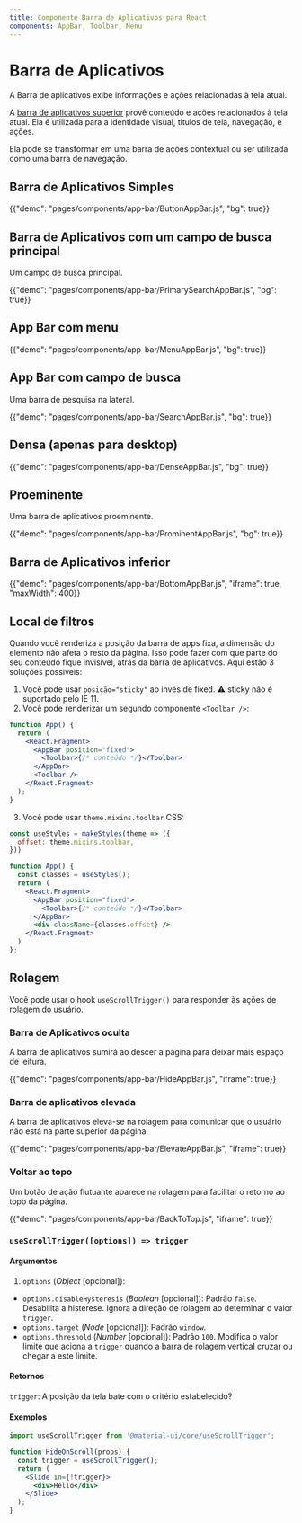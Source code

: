 ```yaml
---
title: Componente Barra de Aplicativos para React
components: AppBar, Toolbar, Menu
---
```


# Barra de Aplicativos

<p class="description">A Barra de aplicativos exibe informações e ações relacionadas à tela atual.</p>

A [barra de aplicativos superior](https://material.io/design/components/app-bars-top.html) provê conteúdo e ações relacionados à tela atual. Ela é utilizada para a identidade visual, títulos de tela, navegação, e ações.

Ela pode se transformar em uma barra de ações contextual ou ser utilizada como uma barra de navegação.

## Barra de Aplicativos Simples

{{"demo": "pages/components/app-bar/ButtonAppBar.js", "bg": true}}

## Barra de Aplicativos com um campo de busca principal

Um campo de busca principal.

{{"demo": "pages/components/app-bar/PrimarySearchAppBar.js", "bg": true}}

## App Bar com menu

{{"demo": "pages/components/app-bar/MenuAppBar.js", "bg": true}}

## App Bar com campo de busca

Uma barra de pesquisa na lateral.

{{"demo": "pages/components/app-bar/SearchAppBar.js", "bg": true}}

## Densa (apenas para desktop)

{{"demo": "pages/components/app-bar/DenseAppBar.js", "bg": true}}

## Proeminente

Uma barra de aplicativos proeminente.

{{"demo": "pages/components/app-bar/ProminentAppBar.js", "bg": true}}

## Barra de Aplicativos inferior

{{"demo": "pages/components/app-bar/BottomAppBar.js", "iframe": true, "maxWidth": 400}}

## Local de filtros

Quando você renderiza a posição da barra de apps fixa, a dimensão do elemento não afeta o resto da página. Isso pode fazer com que parte do seu conteúdo fique invisível, atrás da barra de aplicativos. Aqui estão 3 soluções possíveis:

1. Você pode usar `posição="sticky"` ao invés de fixed. ⚠️ sticky não é suportado pelo IE 11.
2. Você pode renderizar um segundo componente `<Toolbar />`:

```jsx
function App() {
  return (
    <React.Fragment>
      <AppBar position="fixed">
        <Toolbar>{/* conteúdo */}</Toolbar>
      </AppBar>
      <Toolbar />
    </React.Fragment>
  );
}
```

3. Você pode usar `theme.mixins.toolbar` CSS:

```jsx
const useStyles = makeStyles(theme => ({
  offset: theme.mixins.toolbar,
}))

function App() {
  const classes = useStyles();
  return (
    <React.Fragment>
      <AppBar position="fixed">
        <Toolbar>{/* conteúdo */}</Toolbar>
      </AppBar>
      <div className={classes.offset} />
    </React.Fragment>
  )
};
```

## Rolagem

Você pode usar o hook `useScrollTrigger()` para responder às ações de rolagem do usuário.

### Barra de Aplicativos oculta

A barra de aplicativos sumirá ao descer a página para deixar mais espaço de leitura.

{{"demo": "pages/components/app-bar/HideAppBar.js", "iframe": true}}

### Barra de aplicativos elevada

A barra de aplicativos eleva-se na rolagem para comunicar que o usuário não está na parte superior da página.

{{"demo": "pages/components/app-bar/ElevateAppBar.js", "iframe": true}}

### Voltar ao topo

Um botão de ação flutuante aparece na rolagem para facilitar o retorno ao topo da página.

{{"demo": "pages/components/app-bar/BackToTop.js", "iframe": true}}

### `useScrollTrigger([options]) => trigger`

#### Argumentos

1. `options` (*Object* [opcional]):

- `options.disableHysteresis` (*Boolean* [opcional]): Padrão `false`. Desabilita a histerese. Ignora a direção de rolagem ao determinar o valor `trigger`.
- `options.target` (*Node* [opcional]): Padrão `window`.
- `options.threshold` (*Number* [opcional]): Padrão `100`. Modifica o valor limite que aciona a `trigger` quando a barra de rolagem vertical cruzar ou chegar a este limite.

#### Retornos

`trigger`: A posição da tela bate com o critério estabelecido?

#### Exemplos

```jsx
import useScrollTrigger from '@material-ui/core/useScrollTrigger';

function HideOnScroll(props) {
  const trigger = useScrollTrigger();
  return (
    <Slide in={!trigger}>
      <div>Hello</div>
    </Slide>
  );
}
```